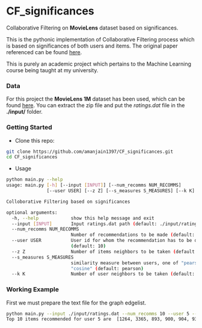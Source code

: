 # CF_significances
Collaborative Filtering on **MovieLens** dataset based on significances.

This is the pythonic implementation of Collaborative Filtering process which is based on significances of both users and items. The original paper referenced can be found [here](https://dl.acm.org/doi/10.1016/j.ins.2011.09.014).

This is purely an academic project which pertains to the Machine Learning course being taught at my university.

### Data

For this project the **MovieLens 1M** dataset has been used, which can be found [here](https://grouplens.org/datasets/movielens/1m/). You can extract the zip file and put the *ratings.dat* file in the **./input/** folder.

### Getting Started
- Clone this repo:
```bash
git clone https://github.com/amanjain1397/CF_significances.git
cd CF_significances
```
- Usage
```bash
python main.py --help
usage: main.py [-h] [--input [INPUT]] [--num_recomms NUM_RECOMMS]
               [--user USER] [--z Z] [--s_measures S_MEASURES] [--k K]

Colloborative Filtering based on significances

optional arguments:
  -h, --help            show this help message and exit
  --input [INPUT]       Input ratings.dat path (default: ./input/ratings.dat)
  --num_recomms NUM_RECOMMS
                        Number of recommendations to be made (default: 10)
  --user USER           User id for whom the recommendation has to be done
                        (default: 10)
  --z Z                 Number of items neighbors to be taken (default: 20)
  --s_measures S_MEASURES
                        similarity measure between users, one of "pearson",
                        "cosine" (default: pearson)
  --k K                 Number of user neighbors to be taken (default: 40)
```

### Working Example
First we must prepare the text file for the graph edgelist.
```bash
python main.py --input ./input/ratings.dat --num_recomms 10 --user 5 --z 20 --s_measures cosine --k 40 
Top 10 items recommended for user 5 are  [1264, 3365, 893, 900, 904, 931, 3392, 1020, 1031, 889]
```
